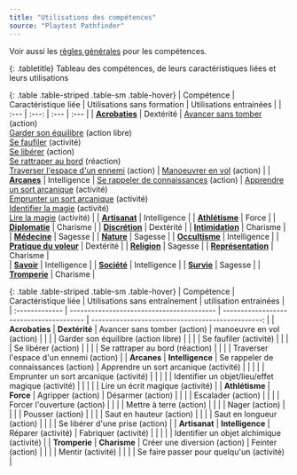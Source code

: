 ```yaml
---
title: "Utilisations des compétences"
source: "Playtest Pathfinder"
---
```


Voir aussi les [règles générales](compétences.html) pour les compétences.

{: .tabletitle}
Tableau des compétences, de leurs caractéristiques liées et leurs utilisations

{: .table .table-striped .table-sm .table-hover}
| Compétence | Caractéristique liée | Utilisations sans formation | Utilisations entrainées |
| :--- | :---: | :--- | :--- |
| [**Acrobaties**](acrobaties.html) | Dextérité | [Avancer sans tomber](acrobaties.html#avancer-sans-tomber) (action)<br/>[Garder son équilibre](acrobaties.html#garder-son-équilibre) (action libre)<br/>[Se faufiler](acrobaties.html#se-faufiler) (activité)<br/>[Se libérer](acrobaties.html#se-libérer) (action)<br/>[Se rattraper au bord](acrobaties.html#se-rattraper-au-bord) (réaction)<br/>[Traverser l'espace d'un ennemi](acrobaties.html#traverser-lespace-dun-ennemi) (action) | [Manoeuvrer en vol](acrobaties.html#manoeuvrer-en-vol) (action) |
| [**Arcanes**](arcanes.html) | Intelligence | [Se rappeler de connaissances](arcanes.html#se-rappeler) (action) | [Apprendre un sort arcanique](arcanes.html#apprendre-un-sort-arcanique) (activité)<br/>[Emprunter un sort arcanique](arcanes.html#emprunter-un-sort-arcanique) (activité)<br/>[Identifier la magie](arcanes.html#identifier-la-magie) (activité)<br/>[Lire la magie](arcanes.html#lire-la-magie) (activité) |
| [**Artisanat**](artisanat.html) | Intelligence | 
| [**Athlétisme**](athlétisme.html) | Force | 
| [**Diplomatie**](diplomatie.html) | Charisme | 
| [**Discrétion**](discrétion.html) | Dextérité | 
| [**Intimidation**](intimidation.html) | Charisme | 
| [**Médecine**](médecine.html) | Sagesse | 
| [**Nature**](nature.html) | Sagesse | 
| [**Occultisme**](occultisme.html) | Intelligence | 
| [**Pratique du voleur**](pratique-du-voleur.html) | Dextérité | 
| [**Religion**](religion.html) | Sagesse | 
| [**Représentation**](représentation.html) | Charisme |  
| [**Savoir**](savoir.html) | Intelligence | 
| [**Société**](société.html) | Intelligence | 
| [**Survie**](survie.html) | Sagesse | 
| [**Tromperie**](tromperie.html) | Charisme | 




{: .table .table-striped .table-sm .table-hover}
| Compétence     | Caractéristique liée                      | Utilisations sans entraînement          | utilisation entrainées                            |
| :------------- | ----------------------------------------- | --------------------------------------- | ------------------------------------------------: |
| **Acrobaties** | **Dextérité**                             | Avancer sans tomber (action)            | manoeuvre en vol (action)                         |
|                |                                           | Garder son équilibre (action libre)     |
|                |                                           | Se faufiler (activité)                  |
|                |                                           | Se libérer (action)                     |
|                |                                           | Se rattraper au bord (réaction)         |
|                |                                           | Traverser l'espace d'un ennemi (action) |
| **Arcanes**    | **Intelligence**                          | Se rappeler de connaissances (action)   | Apprendre un sort arcanique (activité)            |
|                |                                           |                                         | Emprunter un sort arcanique (activité)            |
|                |                                           |                                         | Identifier un objet/lieu/effet magique (activité) |
|                |                                           |                                         | Lire un écrit magique (activité)                  |
| **Athlétisme** | **Force**                                 | Agripper (action)                       | Désarmer (action)                                 |
|                |                                           | Escalader (action)                      |
|                |                                           | Forcer l'ouverture (action)             |
|                |                                           | Mettre à terre (action)                 |
|                |                                           | Nager (action)                          |
|                |                                           | Pousser (action)                        |
|                |                                           | Saut en hauteur (action)                |
|                |                                           | Saut en longueur (action)               |
|                |                                           | Se libérer d'une prise (action)         |
| **Artisanat**  | **Intelligence**                          | Réparer (activité)                      | Fabriquer (activité)                              |
|                |                                           |                                         | Identifier un objet alchimique (activité)         |
| **Tromperie**  | **Charisme**                              | Créer une diversion (action)            | Feinter (action)                                  |
|       |         | Mentir (activité)                         |
|        |        | Se faire passer pour quelqu'un (activité) |